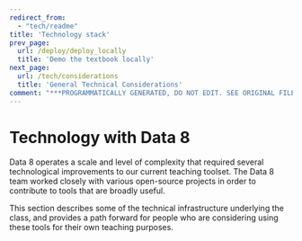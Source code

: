 ```yaml
---
redirect_from:
  - "tech/readme"
title: 'Technology stack'
prev_page:
  url: /deploy/deploy_locally
  title: 'Demo the textbook locally'
next_page:
  url: /tech/considerations
  title: 'General Technical Considerations'
comment: "***PROGRAMMATICALLY GENERATED, DO NOT EDIT. SEE ORIGINAL FILES IN /content***"
---
```

# Technology with Data 8

Data 8 operates a scale and level of complexity that required several
technological improvements to our current teaching toolset. The Data 8 team
worked closely with various open-source projects in order to contribute to
tools that are broadly useful.

This section describes some of the technical
infrastructure underlying the class, and provides a path forward for people who
are considering using these tools for their own teaching purposes.
